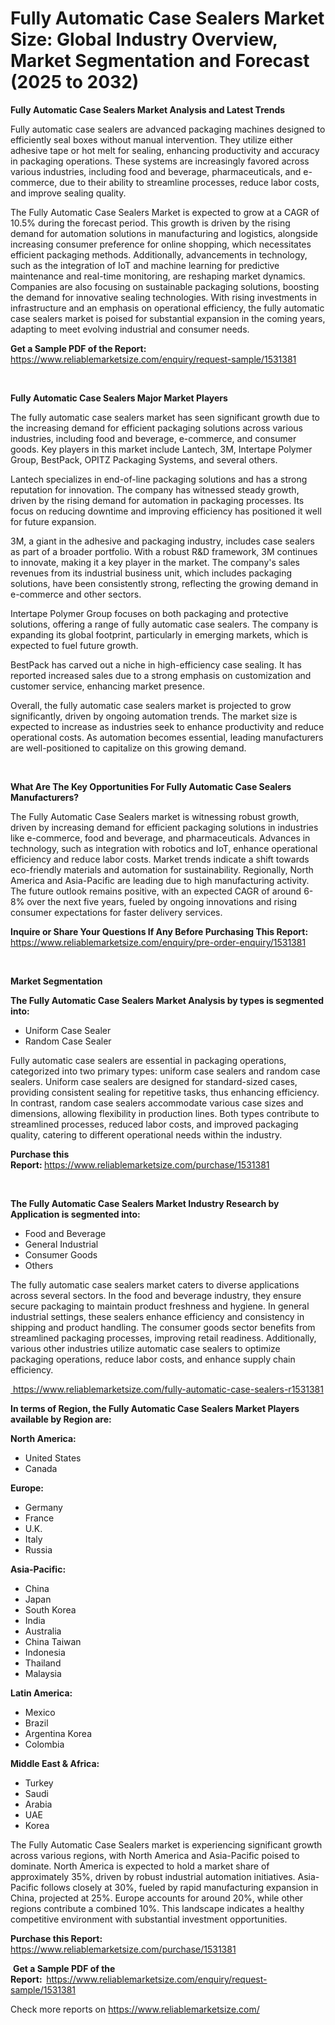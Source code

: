 <p><h1>Fully Automatic Case Sealers Market Size: Global Industry Overview, Market Segmentation and Forecast (2025 to 2032)</h1></p><p><strong>Fully Automatic Case Sealers Market Analysis and Latest Trends</strong></p>
<p><p>Fully automatic case sealers are advanced packaging machines designed to efficiently seal boxes without manual intervention. They utilize either adhesive tape or hot melt for sealing, enhancing productivity and accuracy in packaging operations. These systems are increasingly favored across various industries, including food and beverage, pharmaceuticals, and e-commerce, due to their ability to streamline processes, reduce labor costs, and improve sealing quality.</p><p>The Fully Automatic Case Sealers Market is expected to grow at a CAGR of 10.5% during the forecast period. This growth is driven by the rising demand for automation solutions in manufacturing and logistics, alongside increasing consumer preference for online shopping, which necessitates efficient packaging methods. Additionally, advancements in technology, such as the integration of IoT and machine learning for predictive maintenance and real-time monitoring, are reshaping market dynamics. Companies are also focusing on sustainable packaging solutions, boosting the demand for innovative sealing technologies. With rising investments in infrastructure and an emphasis on operational efficiency, the fully automatic case sealers market is poised for substantial expansion in the coming years, adapting to meet evolving industrial and consumer needs.</p></p>
<p><strong>Get a Sample PDF of the Report:&nbsp;</strong> <a href="https://www.reliablemarketsize.com/enquiry/request-sample/1531381?utm_campaign=3511&utm_medium=2&utm_source=Github&utm_content=ia&utm_term=09042025&utm_id=fully-automatic-case-sealers">https://www.reliablemarketsize.com/enquiry/request-sample/1531381</a></p>
<p>&nbsp;</p>
<p><strong>Fully Automatic Case Sealers Major Market Players</strong></p>
<p><p>The fully automatic case sealers market has seen significant growth due to the increasing demand for efficient packaging solutions across various industries, including food and beverage, e-commerce, and consumer goods. Key players in this market include Lantech, 3M, Intertape Polymer Group, BestPack, OPITZ Packaging Systems, and several others.</p><p>Lantech specializes in end-of-line packaging solutions and has a strong reputation for innovation. The company has witnessed steady growth, driven by the rising demand for automation in packaging processes. Its focus on reducing downtime and improving efficiency has positioned it well for future expansion.</p><p>3M, a giant in the adhesive and packaging industry, includes case sealers as part of a broader portfolio. With a robust R&D framework, 3M continues to innovate, making it a key player in the market. The company's sales revenues from its industrial business unit, which includes packaging solutions, have been consistently strong, reflecting the growing demand in e-commerce and other sectors.</p><p>Intertape Polymer Group focuses on both packaging and protective solutions, offering a range of fully automatic case sealers. The company is expanding its global footprint, particularly in emerging markets, which is expected to fuel future growth.</p><p>BestPack has carved out a niche in high-efficiency case sealing. It has reported increased sales due to a strong emphasis on customization and customer service, enhancing market presence.</p><p>Overall, the fully automatic case sealers market is projected to grow significantly, driven by ongoing automation trends. The market size is expected to increase as industries seek to enhance productivity and reduce operational costs. As automation becomes essential, leading manufacturers are well-positioned to capitalize on this growing demand.</p></p>
<p>&nbsp;</p>
<p><strong>What Are The Key Opportunities For Fully Automatic Case Sealers Manufacturers?</strong></p>
<p><p>The Fully Automatic Case Sealers market is witnessing robust growth, driven by increasing demand for efficient packaging solutions in industries like e-commerce, food and beverage, and pharmaceuticals. Advances in technology, such as integration with robotics and IoT, enhance operational efficiency and reduce labor costs. Market trends indicate a shift towards eco-friendly materials and automation for sustainability. Regionally, North America and Asia-Pacific are leading due to high manufacturing activity. The future outlook remains positive, with an expected CAGR of around 6-8% over the next five years, fueled by ongoing innovations and rising consumer expectations for faster delivery services.</p></p>
<p><strong>Inquire or Share Your Questions If Any Before Purchasing This Report:</strong> <a href="https://www.reliablemarketsize.com/enquiry/pre-order-enquiry/1531381?utm_campaign=3511&utm_medium=2&utm_source=Github&utm_content=ia&utm_term=09042025&utm_id=fully-automatic-case-sealers">https://www.reliablemarketsize.com/enquiry/pre-order-enquiry/1531381</a></p>
<p>&nbsp;</p>
<p><strong>Market Segmentation</strong></p>
<p><strong>The Fully Automatic Case Sealers Market Analysis by types is segmented into:</strong></p>
<p><ul><li>Uniform Case Sealer</li><li>Random Case Sealer</li></ul></p>
<p><p>Fully automatic case sealers are essential in packaging operations, categorized into two primary types: uniform case sealers and random case sealers. Uniform case sealers are designed for standard-sized cases, providing consistent sealing for repetitive tasks, thus enhancing efficiency. In contrast, random case sealers accommodate various case sizes and dimensions, allowing flexibility in production lines. Both types contribute to streamlined processes, reduced labor costs, and improved packaging quality, catering to different operational needs within the industry.</p></p>
<p><strong>Purchase this Report:&nbsp;</strong><a href="https://www.reliablemarketsize.com/purchase/1531381?utm_campaign=3511&utm_medium=2&utm_source=Github&utm_content=ia&utm_term=09042025&utm_id=fully-automatic-case-sealers">https://www.reliablemarketsize.com/purchase/1531381</a></p>
<p>&nbsp;</p>
<p><strong>The Fully Automatic Case Sealers Market Industry Research by Application is segmented into:</strong></p>
<p><ul><li>Food and Beverage</li><li>General Industrial</li><li>Consumer Goods</li><li>Others</li></ul></p>
<p><p>The fully automatic case sealers market caters to diverse applications across several sectors. In the food and beverage industry, they ensure secure packaging to maintain product freshness and hygiene. In general industrial settings, these sealers enhance efficiency and consistency in shipping and product handling. The consumer goods sector benefits from streamlined packaging processes, improving retail readiness. Additionally, various other industries utilize automatic case sealers to optimize packaging operations, reduce labor costs, and enhance supply chain efficiency.</p></p>
<p><a href="https://www.reliablemarketsize.com/fully-automatic-case-sealers-r1531381?utm_campaign=3511&utm_medium=2&utm_source=Github&utm_content=ia&utm_term=09042025&utm_id=fully-automatic-case-sealers">&nbsp;https://www.reliablemarketsize.com/fully-automatic-case-sealers-r1531381</a></p>
<p><strong>In terms of Region, the Fully Automatic Case Sealers Market Players available by Region are:</strong></p>
<p>
    <p> <strong> North America: </strong>
        <ul>
            <li>United States</li>
            <li>Canada</li>
        </ul>
        </p> 
    <p> <strong> Europe: </strong>
        <ul>
            <li>Germany</li>
            <li>France</li>
            <li>U.K.</li>
            <li>Italy</li>
            <li>Russia</li>
        </ul>
        </p> 
    <p> <strong> Asia-Pacific: </strong>
        <ul>
            <li>China</li>
            <li>Japan</li>
            <li>South Korea</li>
            <li>India</li>
            <li>Australia</li>
            <li>China Taiwan</li>
            <li>Indonesia</li>
            <li>Thailand</li>
            <li>Malaysia</li>
        </ul>
        </p> 
    <p> <strong> Latin America: </strong>
        <ul>
            <li>Mexico</li>
            <li>Brazil</li>
            <li>Argentina Korea</li>
            <li>Colombia</li>
        </ul>
        </p> 
    <p> <strong> Middle East & Africa: </strong>
        <ul>
            <li>Turkey</li>
            <li>Saudi</li>
            <li>Arabia</li>
            <li>UAE</li>
            <li>Korea</li>
        </ul>
    </p>
    </p>
<p><p>The Fully Automatic Case Sealers market is experiencing significant growth across various regions, with North America and Asia-Pacific poised to dominate. North America is expected to hold a market share of approximately 35%, driven by robust industrial automation initiatives. Asia-Pacific follows closely at 30%, fueled by rapid manufacturing expansion in China, projected at 25%. Europe accounts for around 20%, while other regions contribute a combined 10%. This landscape indicates a healthy competitive environment with substantial investment opportunities.</p></p>
<p><strong>Purchase this Report: </strong><a href="https://www.reliablemarketsize.com/purchase/1531381?utm_campaign=3511&utm_medium=2&utm_source=Github&utm_content=ia&utm_term=09042025&utm_id=fully-automatic-case-sealers">https://www.reliablemarketsize.com/purchase/1531381</a></p>
<p>&nbsp;<strong>Get a Sample PDF of the Report:&nbsp;&nbsp;</strong><a href="https://www.reliablemarketsize.com/enquiry/request-sample/1531381?utm_campaign=3511&utm_medium=2&utm_source=Github&utm_content=ia&utm_term=09042025&utm_id=fully-automatic-case-sealers">https://www.reliablemarketsize.com/enquiry/request-sample/1531381</a></p>
<p><strong></strong></p>
<p>Check more reports on <a href="https://www.reliablemarketsize.com/?utm_campaign=3511&utm_medium=2&utm_source=Github&utm_content=ia&utm_term=09042025&utm_id=fully-automatic-case-sealers">https://www.reliablemarketsize.com/</a></p>